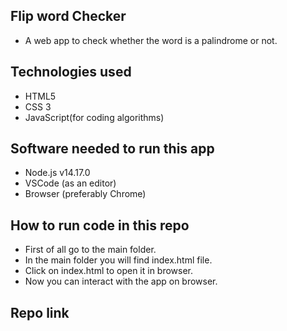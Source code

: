 ## Flip word Checker

- A web app to check whether the word is a palindrome or not.


## Technologies used
- HTML5
- CSS 3
- JavaScript(for coding algorithms)

## Software needed to run this app
- Node.js v14.17.0
- VSCode (as an editor)
- Browser (preferably Chrome)

## How to run code in this repo
- First of all go to the main folder.
- In the main folder you will find index.html file.
- Click on index.html to open it in browser.
- Now you can interact with the app on browser.

## Repo link
